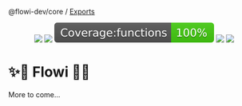 @flowi-dev/core / [Exports](modules.md)

<p align='center'>
<img src="https://img.shields.io/github/package-json/v/flowi-dev/core?color=green&style=flat"/>
<img src="https://img.shields.io/github/license/flowi-dev/core"/>
<img src="https://github.com/flowi-dev/core/blob/main/coverage/badge-functions.svg"/>
<img src="https://img.shields.io/github/issues/flowi-dev/core"/>
<img src="https://img.shields.io/github/repo-size/flowi-dev/core"/>
</p>

# ✨🌊 Flowi 🌊✨
More to come...
